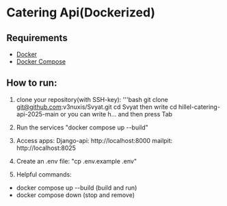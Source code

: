 # Catering Api(Dockerized)

##  Requirements
- [Docker](https://docs.docker.com/get-docker/)
- [Docker Compose](https://docs.docker.com/compose/install/)

## How to run:
1. clone your repository(with SSH-key):
  '''bash
  git clone git@github.com:v3nuxis/Svyat.git
  cd Svyat
  then write cd hillel-catering-api-2025-main or you can write h... and then press Tab

2. Run the services
  "docker compose up --build"

3. Access apps:
  Django-api: http://localhost:8000
  mailpit: http://localhost:8025

4. Create an .env file:
    "cp .env.example .env"



5. Helpful commands:
- docker compose up --build (build and run)
- docker compose down (stop and remove)

 
